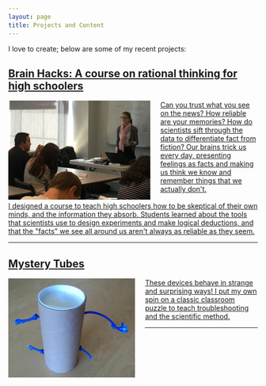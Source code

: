 ```yaml
---
layout: page
title: Projects and Content
---
```


I love to create; below are some of my recent projects:

<div class="projectblock">
<a href = "/2017/06/10/brainhacks" class = "projectLink">
<h2> Brain Hacks: A course on rational thinking for high schoolers </h2>
</a>
</div>

<!--\_posts\Post_BrainHacks.md-->
<!--/p3-teaching-philosophy/-->

<div class="projectblock">
<a href = "/2017/06/10/brainhacks" class = "projectLink" >
<img src="/images/SST_Closeup2.png" height="200" align="left" style="margin-right: 20px"/>
<!--</a>-->

<!--<a href = "/2017/06/10/brainhacks" style = "text-decoration: none">-->
<!--<br>-->
Can you trust what you see on the news? How reliable are your memories? How do scientists sift through the data to differentiate fact from fiction? Our brains trick us every day, presenting feelings as facts and making us think we know and remember things that we actually don't. 
<br> <br>
I designed a course to teach high schoolers how to be skeptical of their own minds, and the information they absorb. Students learned about the tools that scientists use to design experiments and make logical deductions, and that the "facts" we see all around us aren't always as reliable as they seem.
</a>
</div>

----------------------------------------------------------------------------

<div class="projectblock">
<a href = "/2017/06/25/mysterytubes" class = "projectLink">
<h2> Mystery Tubes </h2>
</a>
</div>

<div class="projectblock">
<a href = "/2017/06/25/mysterytubes" class = "projectLink">

<img src="/images/MysteryTube1.jpg" class = "projectLink" height="200" align="left" style="margin-right: 20px"/>

These devices behave in strange and surprising ways! I put my own spin on a classic classroom puzzle to teach troubleshooting and the scientific method.
</a>
</div>

----------------------------------------------------------------------------

<!--
<div class="projectblock">
<a href = "/2017/06/25/mysterytubes" >
<h2> Mystery Tubes </h2>
</a>
</div>

<div class="projectblock">

<a href = "/2017/06/25/mysterytubes" >
<img src="\images\MysteryTube1.jpg" height="200" align="left" style="margin-right: 20px"/>
</a>

These devices behave in strange and surprising ways! I put my own spin on a classic classroom puzzle to teach troubleshooting and the scientific method.

</div>
-->

<!-------------------------------------------------------------------------------->

<!--
<a style="display:block" href = "/2017/06/25/mysterytubes">
    <div class = "projectblock">
    
    some text
    
    <img src="\images\MysteryTube1.jpg" height="200" align="left" style="margin-right: 20px" />
    
    </div>


</a>
-->


<!--
<div class="projectblock">
<h2> Ethics of Automation </h2>
</div>

<div class="projectblock">

<img src="\images\o4zhtU8.jpg" height="200" align="right" style="margin-left: 20px"/>
<img src="\images\o4zhtU8.jpg" height="200" align="left" style="margin-right: 20px"/>

Hi there.

</div>
-->










<!--![alt text][sloth]-->

<!--[sloth]: \images\o4zhtU8.jpg-->

<!--
<p class="message">
  Hey there! This page is included as an example. Feel free to customize it for your own use upon downloading. Carry on!
</p>

In the novel, *The Strange Case of Dr. Jeykll and Mr. Hyde*, Mr. Poole is Dr. Jekyll's virtuous and loyal butler. Similarly, Poole is an upstanding and effective butler that helps you build Jekyll themes. It's made by [@mdo](https://twitter.com/mdo).

There are currently two themes built on Poole:

* [Hyde](http://hyde.getpoole.com)
* [Lanyon](http://lanyon.getpoole.com)

Learn more and contribute on [GitHub](https://github.com/poole).

## Setup

Some fun facts about the setup of this project include:

* Built for [Jekyll](http://jekyllrb.com)
* Developed on GitHub and hosted for free on [GitHub Pages](https://pages.github.com)
* Coded with [Sublime Text 2](http://sublimetext.com), an amazing code editor
* Designed and developed while listening to music like [Blood Bros Trilogy](https://soundcloud.com/maddecent/sets/blood-bros-series)

Have questions or suggestions? Feel free to [open an issue on GitHub](https://github.com/poole/issues/new) or [ask me on Twitter](https://twitter.com/mdo).

Thanks for reading!
-->
